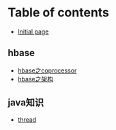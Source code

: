 # Table of contents

* [Initial page](README.md)

## hbase

* [hbase之coprocessor](hbase/hbase-coprocessor.md)
* [hbase之架构](hbase/hbase-frame.md)

## java知识

* [thread](java/thread.md)

